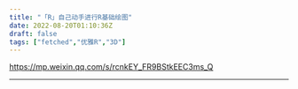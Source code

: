 ```yaml
---
title: "「R」自己动手进行R基础绘图"
date: 2022-08-20T01:10:36Z
draft: false
tags: ["fetched","优雅R","3D"]
---
```


https://mp.weixin.qq.com/s/rcnkEY_FR9BStkEEC3ms_Q

---

